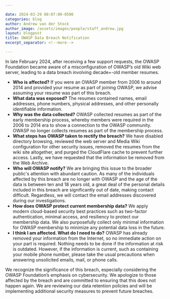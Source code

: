 ```yaml
---

date: 2024-03-29 00:07:00-0500
categories: blog
author: Andrew van der Stock
author_image: /assets/images/people/staff_andrew.jpg
layout: blogpost
title: OWASP Data Breach Notification
excerpt_separator: <!--more-->

---
```


In late February 2024, after receiving a few support requests, the OWASP Foundation became aware of a misconfiguration of OWASP’s old Wiki web server, leading to a data breach involving decade+-old member resumes. 

<!--more-->

- **Who is affected?** If you were an OWASP member from 2006 to around 2014 and provided your resume as part of joining OWASP, we advise assuming your resume was part of this breach.
- **What data was exposed?** The resumes contained names, email addresses, phone numbers, physical addresses, and other personally identifiable information. 
- **Why was the data collected?** OWASP collected resumes as part of the early membership process, whereby members were required in the 2006 to 2014 era to show a connection to the OWASP community. OWASP no longer collects resumes as part of the membership process.
- **What steps has OWASP taken to rectify the breach?** We have disabled directory browsing, reviewed the web server and Media Wiki configuration for other security issues, removed the resumes from the wiki site altogether, and purged the CloudFlare cache to prevent further access. Lastly, we have requested that the information be removed from the Web Archive.
- **Who will OWASP notify?** We are bringing this issue to the broader public's attention with abundant caution. As many of the individuals affected by this breach are no longer with OWASP and the age of the data is between ten and 18 years old, a great deal of the personal details included in this breach are significantly out of date, making contact difficult. Regardless, we will contact the email addresses discovered during our investigations.
- **How does OWASP protect current membership data?** We apply modern cloud-based security best practices such as two-factor authentication, minimal access, and resiliency to protect our membership data. We also purposefully collect only minimal information for OWASP membership to minimize any potential data loss in the future.
- **I think I am affected. What do I need to do?** OWASP has already removed your information from the Internet, so no immediate action on your part is required. Nothing needs to be done if the information at risk is outdated. However, if the information is current, such as containing your mobile phone number, please take the usual precautions when answering unsolicited emails, mail, or phone calls.

We recognize the significance of this breach, especially considering the OWASP Foundation’s emphasis on cybersecurity. We apologize to those affected by the breach and are committed to ensuring that this does not happen again. We are reviewing our data retention policies and will be implementing additional security measures to prevent future breaches.
